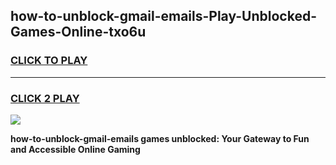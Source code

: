 
## how-to-unblock-gmail-emails-Play-Unblocked-Games-Online-txo6u
<h3>
<a href="https://premium76.site?title=how-to-unblock-gmail-emails&ref=25A">CLICK TO PLAY</a></h3>
<hr>

<h3>
<a href="https://premium76.site?title=how-to-unblock-gmail-emails&ref=25A">CLICK 2 PLAY</a>
  
</h3>

<a href="https://premium76.site?title=how-to-unblock-gmail-emails&ref=25A"><img src="https://clearcache.store/games.png"></a>


**how-to-unblock-gmail-emails games unblocked: Your Gateway to Fun and Accessible Online Gaming**
